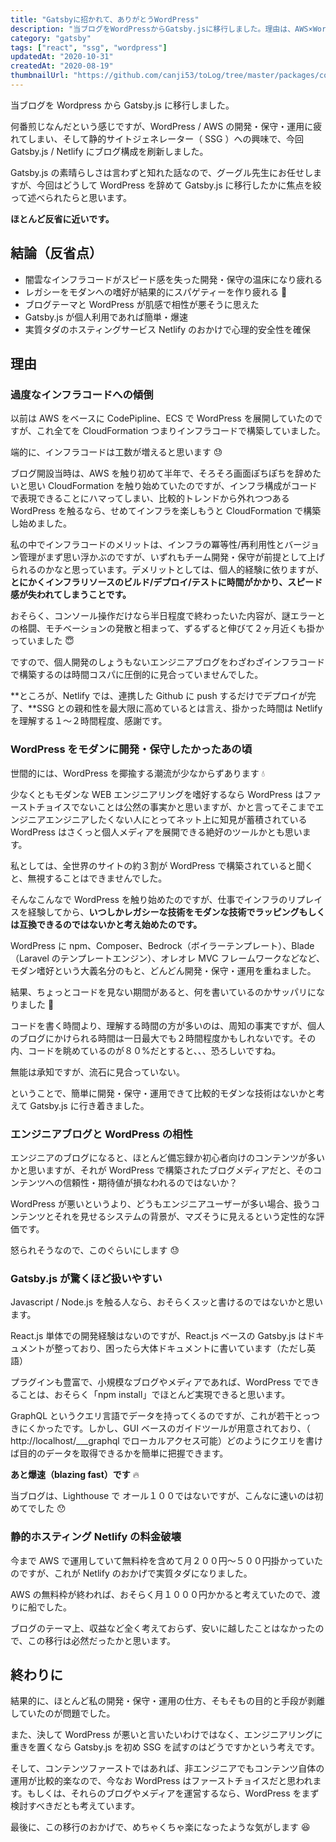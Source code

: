 ```yaml
---
title: "Gatsbyに招かれて、ありがとうWordPress"
description: "当ブログをWordPressからGatsby.jsに移行しました。理由は、AWS×WordPressの開発・運用・保守に疲れてしまったことと比較的モダンな静的サイトジェネレーター、Gatsby.jsに触れたかったためです。結論として、ブログも爆速になって懐事情も優しくなり、心理的安全性を確保できたので良かったかなと考えています。"
category: "gatsby"
tags: ["react", "ssg", "wordpress"]
updatedAt: "2020-10-31"
createdAt: "2020-08-19"
thumbnailUrl: "https://github.com/canji53/toLog/tree/master/packages/contents/tolog/posts/invited-by-gatsby/thumbnail.png"
---
```


当ブログを Wordpress から Gatsby.js に移行しました。

何番煎じなんだという感じですが、WordPress / AWS の開発・保守・運用に疲れてしまい、そして静的サイトジェネレーター（ SSG ）への興味で、今回 Gatsby.js / Netlify にブログ構成を刷新しました。

Gatsby.js の素晴らしさは言わずと知れた話なので、グーグル先生にお任せしますが、今回はどうして WordPress を辞めて Gatsby.js に移行したかに焦点を絞って述べられたらと思います。

**ほとんど反省に近いです。**

## 結論（反省点）

- 闇雲なインフラコードがスピード感を失った開発・保守の温床になり疲れる
- レガシーをモダンへの嗜好が結果的にスパゲティーを作り疲れる :spaghetti:
- ブログテーマと WordPress が肌感で相性が悪そうに思えた
- Gatsby.js が個人利用であれば簡単・爆速
- 実質タダのホスティングサービス Netlify のおかけで心理的安全性を確保

## 理由

### 過度なインフラコードへの傾倒

以前は AWS をベースに CodePipline、ECS で WordPress を展開していたのですが、これ全てを CloudFormation つまりインフラコードで構築していました。

端的に、インフラコードは工数が増えると思います :sweat:

ブログ開設当時は、AWS を触り初めて半年で、そろそろ画面ぽちぽちを辞めたいと思い CloudFormation を触り始めていたのですが、インフラ構成がコードで表現できることにハマってしまい、比較的トレンドから外れつつある WordPress を触るなら、せめてインフラを楽しもうと CloudFormation で構築し始めました。

私の中でインフラコードのメリットは、インフラの冪等性/再利用性とバージョン管理がまず思い浮かぶのですが、いずれもチーム開発・保守が前提として上げられるのかなと思っています。デメリットとしては、個人的経験に依りますが、**とにかくインフラリソースのビルド/デプロイ/テストに時間がかかり、スピード感が失われてしまうことです。**

おそらく、コンソール操作だけなら半日程度で終わったいた内容が、謎エラーとの格闘、モチベーションの発散と相まって、ずるずると伸びて２ヶ月近くも掛かっていました :innocent:

ですので、個人開発のしょうもないエンジニアブログをわざわざインフラコードで構築するのは時間コスパに圧倒的に見合っていませんでした。

**ところが、Netlify では、連携した Github に push するだけでデプロイが完了、**SSG との親和性を最大限に高めているとは言え、掛かった時間は Netlify を理解する１〜２時間程度、感謝です。

### WordPress をモダンに開発・保守したかったあの頃

世間的には、WordPress を揶揄する潮流が少なからずあります :droplet:

少なくともモダンな WEB エンジニアリングを嗜好するなら WordPress はファーストチョイスでないことは公然の事実かと思いますが、かと言ってそこまでエンジニアエンジニアしたくない人にとってネット上に知見が蓄積されている WordPress はさくっと個人メディアを展開できる絶好のツールかとも思います。

私としては、全世界のサイトの約３割が WordPress で構築されていると聞くと、無視することはできませんでした。

そんなこんなで WordPress を触り始めたのですが、仕事でインフラのリプレイスを経験してから、**いつしかレガシーな技術をモダンな技術でラッピングもしくは互換できるのではないかと考え始めたのです。**

WordPress に npm、Composer、Bedrock（ボイラーテンプレート）、Blade（Laravel のテンプレートエンジン）、オレオレ MVC フレームワークなどなど、モダン嗜好という大義名分のもと、どんどん開発・保守・運用を重ねました。

結果、ちょっとコードを見ない期間があると、何を書いているのかサッパリになりました :full_moon_with_face:

コードを書く時間より、理解する時間の方が多いのは、周知の事実ですが、個人のブログにかけられる時間は一日最大でも２時間程度かもしれないです。その内、コードを眺めているのが８０%だとすると、、、恐ろしいですね。

無能は承知ですが、流石に見合っていない。

ということで、簡単に開発・保守・運用できて比較的モダンな技術はないかと考えて Gatsby.js に行き着きました。

### エンジニアブログと WordPress の相性

エンジニアのブログになると、ほとんど備忘録か初心者向けのコンテンツが多いかと思いますが、それが WordPress で構築されたブログメディアだと、そのコンテンツへの信頼性・期待値が損なわれるのではないか？

WordPress が悪いというより、どうもエンジニアユーザーが多い場合、扱うコンテンツとそれを見せるシステムの背景が、マズそうに見えるという定性的な評価です。

怒られそうなので、このぐらいにします :sweat:

### Gatsby.js が驚くほど扱いやすい

Javascript / Node.js を触る人なら、おそらくスッと書けるのではないかと思います。

React.js 単体での開発経験はないのですが、React.js ベースの Gatsby.js はドキュメントが整っており、困ったら大体ドキュメントに書いています（ただし英語）

プラグインも豊富で、小規模なブログやメディアであれば、WordPress でできることは、おそらく「npm install」でほとんど実現できると思います。

GraphQL というクエリ言語でデータを持ってくるのですが、これが若干とっつきにくかったです。しかし、GUI ベースのガイドツールが用意されており、（ http://localhost/\_\_\_graphql でローカルアクセス可能）どのようにクエリを書けば目的のデータを取得できるかを簡単に把握できます。

**あと爆速（blazing fast）です** :fire:

当ブログは、Lighthouse で オール１００ではないですが、こんなに速いのは初めてでした :hushed:

### 静的ホスティング Netlify の料金破壊

今まで AWS で運用していて無料枠を含めて月２００円〜５００円掛かっていたのですが、これが Netlify のおかげで実質タダになりました。

AWS の無料枠が終われば、おそらく月１０００円かかると考えていたので、渡りに船でした。

ブログのテーマ上、収益など全く考えておらず、安いに越したことはなかったので、この移行は必然だったかと思います。

## 終わりに

結果的に、ほとんど私の開発・保守・運用の仕方、そもそもの目的と手段が剥離していたのが問題でした。

また、決して WordPress が悪いと言いたいわけではなく、エンジニアリングに重きを置くなら Gatsby.js を初め SSG を試すのはどうですかという考えです。

そして、コンテンツファーストではあれば、非エンジニアでもコンテンツ自体の運用が比較的楽なので、今なお WordPress はファーストチョイスだと思われます。もしくは、それらのブログやメディアを運営するなら、WordPress をまず検討すべきだとも考えています。

最後に、この移行のおかげで、めちゃくちゃ楽になったような気がします :laughing:
